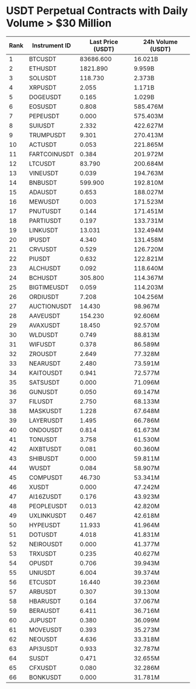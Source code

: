 # USDT Perpetual Contracts with Daily Volume > $30 Million

| Rank | Instrument ID | Last Price (USDT) | 24h Volume (USDT) |
|------|---------------|-------------------|-------------------|
| 1 | BTCUSDT | 83686.600 | 16.021B |
| 2 | ETHUSDT | 1821.890 | 9.959B |
| 3 | SOLUSDT | 118.730 | 2.373B |
| 4 | XRPUSDT | 2.055 | 1.171B |
| 5 | DOGEUSDT | 0.165 | 1.029B |
| 6 | EOSUSDT | 0.808 | 585.476M |
| 7 | PEPEUSDT | 0.000 | 575.403M |
| 8 | SUIUSDT | 2.332 | 422.627M |
| 9 | TRUMPUSDT | 9.301 | 270.413M |
| 10 | ACTUSDT | 0.053 | 221.865M |
| 11 | FARTCOINUSDT | 0.384 | 201.972M |
| 12 | LTCUSDT | 83.790 | 200.684M |
| 13 | VINEUSDT | 0.039 | 194.763M |
| 14 | BNBUSDT | 599.900 | 192.810M |
| 15 | ADAUSDT | 0.653 | 188.027M |
| 16 | MEWUSDT | 0.003 | 171.523M |
| 17 | PNUTUSDT | 0.144 | 171.451M |
| 18 | PARTIUSDT | 0.197 | 133.731M |
| 19 | LINKUSDT | 13.031 | 132.494M |
| 20 | IPUSDT | 4.340 | 131.458M |
| 21 | CRVUSDT | 0.529 | 126.720M |
| 22 | PIUSDT | 0.632 | 122.821M |
| 23 | ALCHUSDT | 0.092 | 118.640M |
| 24 | BCHUSDT | 305.800 | 114.367M |
| 25 | BIGTIMEUSDT | 0.059 | 114.203M |
| 26 | ORDIUSDT | 7.208 | 104.256M |
| 27 | AUCTIONUSDT | 14.430 | 98.967M |
| 28 | AAVEUSDT | 154.230 | 92.606M |
| 29 | AVAXUSDT | 18.450 | 92.570M |
| 30 | WLDUSDT | 0.749 | 88.813M |
| 31 | WIFUSDT | 0.378 | 86.589M |
| 32 | ZROUSDT | 2.649 | 77.328M |
| 33 | NEARUSDT | 2.480 | 73.591M |
| 34 | KAITOUSDT | 0.941 | 72.577M |
| 35 | SATSUSDT | 0.000 | 71.096M |
| 36 | GUNUSDT | 0.050 | 69.147M |
| 37 | FILUSDT | 2.750 | 68.133M |
| 38 | MASKUSDT | 1.228 | 67.648M |
| 39 | LAYERUSDT | 1.495 | 66.786M |
| 40 | ONDOUSDT | 0.814 | 61.673M |
| 41 | TONUSDT | 3.758 | 61.530M |
| 42 | AIXBTUSDT | 0.081 | 60.360M |
| 43 | SHIBUSDT | 0.000 | 59.811M |
| 44 | WUSDT | 0.084 | 58.907M |
| 45 | COMPUSDT | 46.730 | 53.341M |
| 46 | XUSDT | 0.000 | 47.242M |
| 47 | AI16ZUSDT | 0.176 | 43.923M |
| 48 | PEOPLEUSDT | 0.013 | 42.820M |
| 49 | UXLINKUSDT | 0.467 | 42.618M |
| 50 | HYPEUSDT | 11.933 | 41.964M |
| 51 | DOTUSDT | 4.018 | 41.831M |
| 52 | NEIROUSDT | 0.000 | 41.377M |
| 53 | TRXUSDT | 0.235 | 40.627M |
| 54 | OPUSDT | 0.706 | 39.943M |
| 55 | UNIUSDT | 6.004 | 39.374M |
| 56 | ETCUSDT | 16.440 | 39.236M |
| 57 | ARBUSDT | 0.307 | 39.130M |
| 58 | HBARUSDT | 0.164 | 37.067M |
| 59 | BERAUSDT | 6.411 | 36.716M |
| 60 | JUPUSDT | 0.380 | 36.099M |
| 61 | MOVEUSDT | 0.393 | 35.273M |
| 62 | NEOUSDT | 4.636 | 33.318M |
| 63 | API3USDT | 0.933 | 32.787M |
| 64 | SUSDT | 0.471 | 32.655M |
| 65 | CFXUSDT | 0.080 | 32.286M |
| 66 | BONKUSDT | 0.000 | 31.781M |
